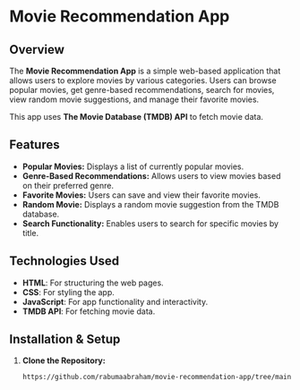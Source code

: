 # Movie Recommendation App

## Overview
The **Movie Recommendation App** is a simple web-based application that allows users to explore movies by various categories. Users can browse popular movies, get genre-based recommendations, search for movies, view random movie suggestions, and manage their favorite movies.

This app uses **The Movie Database (TMDB) API** to fetch movie data.

## Features
- **Popular Movies:** Displays a list of currently popular movies.
- **Genre-Based Recommendations:** Allows users to view movies based on their preferred genre.
- **Favorite Movies:** Users can save and view their favorite movies.
- **Random Movie:** Displays a random movie suggestion from the TMDB database.
- **Search Functionality:** Enables users to search for specific movies by title.


## Technologies Used
- **HTML**: For structuring the web pages.
- **CSS**: For styling the app.
- **JavaScript**: For app functionality and interactivity.
- **TMDB API**: For fetching movie data.

## Installation & Setup

1. **Clone the Repository:**

   ```bash
   https://github.com/rabumaabraham/movie-recommendation-app/tree/main
